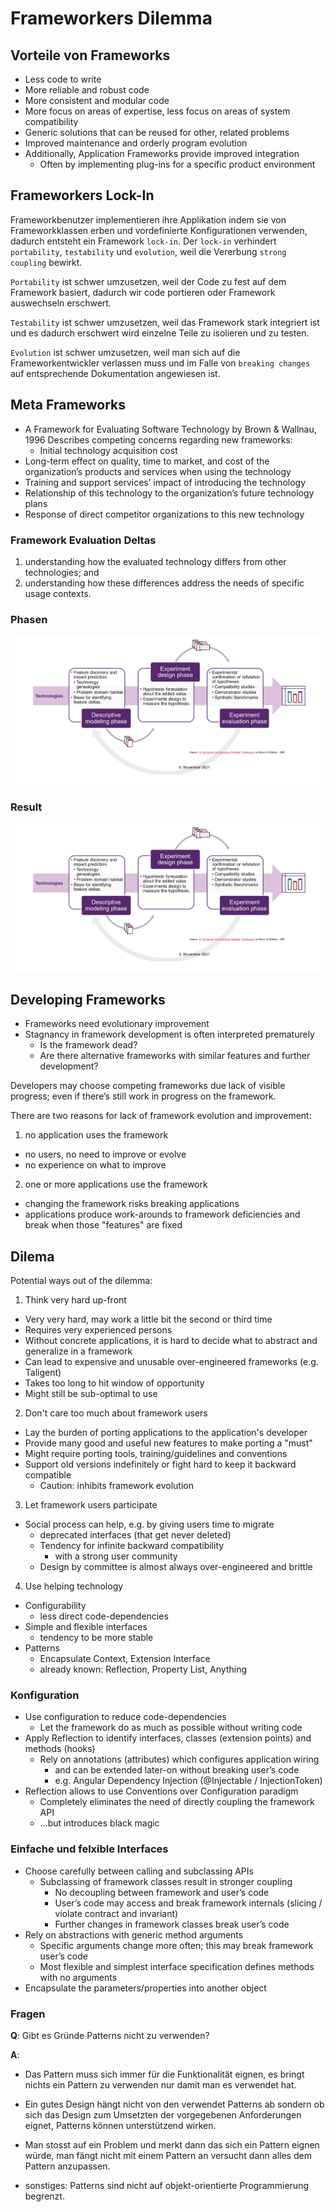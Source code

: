 # Frameworkers Dilemma

## Vorteile von Frameworks

- Less code to write
- More reliable and robust code
- More consistent and modular code
- More focus on areas of expertise, less focus on areas of system compatibility
- Generic solutions that can be reused for other, related problems
- Improved maintenance and orderly program evolution
- Additionally, Application Frameworks provide improved integration
  - Often by implementing plug-ins for a specific product environment

## Frameworkers Lock-In

Frameworkbenutzer implementieren ihre Applikation indem sie von Frameworkklassen erben und vordefinierte Konfigurationen verwenden, dadurch entsteht ein Framework `lock-in`. Der `lock-in` verhindert `portability`, `testability` und `evolution`, weil die Vererbung `strong coupling` bewirkt.

`Portability` ist schwer umzusetzen, weil der Code zu fest auf dem Framework basiert, dadurch wir code portieren oder Framework auswechseln erschwert.

`Testability` ist schwer umzusetzen, weil das Framework stark integriert ist und es dadurch erschwert wird einzelne Teile zu isolieren und zu testen.

`Evolution` ist schwer umzusetzen, weil man sich auf die Frameworkentwickler verlassen muss und im Falle von `breaking changes` auf entsprechende Dokumentation angewiesen ist.

## Meta Frameworks

- A Framework for Evaluating Software Technology by Brown & Wallnau, 1996 Describes competing concerns regarding new frameworks:
  - Initial technology acquisition cost
- Long-term effect on quality, time to market, and cost of the organization’s products and services when using the technology
- Training and support services’ impact of introducing the technology
- Relationship of this technology to the organization’s future technology plans
- Response of direct competitor organizations to this new technology

### Framework Evaluation Deltas

1. understanding how the evaluated technology differs from other technologies; and
2. understanding how these differences address the needs of specific usage contexts.

### Phasen

![Meta Framework Phasen](./assets/meta_frameworks_phases.png)

### Result

![Meta Framework Result](./assets/meta_frameworks_phases.png)

## Developing Frameworks

- Frameworks need evolutionary improvement
- Stagnancy in framework development is often interpreted prematurely
  - Is the framework dead?
  - Are there alternative frameworks with similar features and further development?

Developers may choose competing frameworks due lack of visible progress; even if there’s still work in progress on the framework.

There are two reasons for lack of framework evolution and improvement:

1. no application uses the framework

- no users, no need to improve or evolve
- no experience on what to improve

2. one or more applications use the framework

- changing the framework risks breaking applications
- applications produce work-arounds to framework deficiencies and break when those "features" are fixed

## Dilema

Potential ways out of the dilemma:

1. Think very hard up-front

- Very very hard, may work a little bit the second or third time
- Requires very experienced persons
- Without concrete applications, it is hard to decide what to abstract and generalize in a framework
- Can lead to expensive and unusable over-engineered frameworks (e.g. Taligent)
- Takes too long to hit window of opportunity
- Might still be sub-optimal to use

2. Don't care too much about framework users

- Lay the burden of porting applications to the application's developer
- Provide many good and useful new features to make porting a "must"
- Might require porting tools, training/guidelines and conventions
- Support old versions indefinitely or fight hard to keep it backward compatible
  - Caution: inhibits framework evolution

3. Let framework users participate

- Social process can help, e.g. by giving users time to migrate
  - deprecated interfaces (that get never deleted)
  - Tendency for infinite backward compatibility
    - with a strong user community
  - Design by committee is almost always over-engineered and brittle

4. Use helping technology

- Configurability
  - less direct code-dependencies
- Simple and flexible interfaces
  - tendency to be more stable
- Patterns
  - Encapsulate Context, Extension Interface
  - already known: Reflection, Property List, Anything

### Konfiguration

- Use configuration to reduce code-dependencies
  - Let the framework do as much as possible without writing code
- Apply Reflection to identify interfaces, classes (extension points) and methods (hooks)
  - Rely on annotations (attributes) which configures application wiring
    - and can be extended later-on without breaking user’s code
    - e.g. Angular Dependency Injection (@Injectable / InjectionToken)
- Reflection allows to use Conventions over Configuration paradigm
  - Completely eliminates the need of directly coupling the framework API
  - …but introduces black magic

### Einfache und felxible Interfaces

- Choose carefully between calling and subclassing APIs
  - Subclassing of framework classes result in stronger coupling
    - No decoupling between framework and user’s code
    - User’s code may access and break framework internals (slicing / violate contract and invariant)
    - Further changes in framework classes break user’s code
- Rely on abstractions with generic method arguments
  - Specific arguments change more often; this may break framework user’s code
  - Most flexible and simplest interface specification defines methods with no arguments
- Encapsulate the parameters/properties into another object


### Fragen 

**Q**: Gibt es Gründe Patterns nicht zu verwenden?

**A**:

- Das Pattern muss sich immer für die Funktionalität eignen, es bringt nichts ein Pattern zu verwenden nur damit man es verwendet hat.
- Ein gutes Design hängt nicht von den verwendet Patterns ab sondern ob sich das Design zum Umsetzten der vorgegebenen Anforderungen eignet, Patterns können unterstützend wirken.
- Man stosst auf ein Problem und merkt dann das sich ein Pattern eignen würde, man fängt nicht mit einem Pattern an versucht dann alles dem Pattern anzupassen.

- sonstiges: Patterns sind nicht auf objekt-orientierte Programmierung begrenzt.